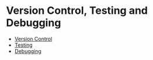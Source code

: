# Version Control, Testing and Debugging

- [Version Control](./vcs.qmd)
- [Testing](./testing.md)
- [Debugging](./debugging.md)
